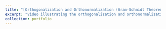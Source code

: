 ```yaml
---
title: "[Orthogonalization and Orthonormalization (Gram-Schmidt Theorem)](https://www.youtube.com/watch?v=7oO6xXpaTLk&ab_channel=Animathica)"
excerpt: "Video illustrating the orthogonalization and orthonormalization processes in finite dimensional inner product spaces."
collection: portfolio
---
```


